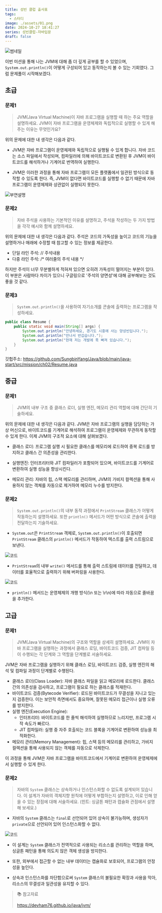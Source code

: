 ```yaml
---
title: 성빈 클럽 출사표
tags:
  - 스터디
image: ./assets/01.png
date: 2024-10-27 18:41:27
series: 성빈클럽-자바입문
draft: false
---
```


![썸네일](./assets/01.png)

이번 미션을 통해 나는 JVM에 대해 좀 더 깊게 공부를 할 수 있었으며, `System.out.println()`이 어떻게 구성되어 있고 동작하는지 볼 수 있는 기회였다. 그럼 문제풀이 시작해보겠다.

## 초급

### 문제1

> JVM(Java Virtual Machine)이 자바 프로그램을 실행할 때 하는 주요 역할을 설명하세요. JVM이 자바 프로그램을 운영체제와 독립적으로 실행할 수 있게 해주는 이유는 무엇인가요?

위의 문제에 대한 내 생각은 다음과 같다. 

- JVM은 자바 프로그램이 운영체제와 독립적으로 실행될 수 있게 합니다. 자바 코드는 소스 파일에서 작성되며, 컴파일러에 의해 바이트코드로 변환된 후 JVM이 바이트코드를 해석하거나 기계어로 번역하여 실행한다.

- JVM은 이러한 과정을 통해 자바 프로그램이 모든 플랫폼에서 일관된 방식으로 동작할 수 있도록 한다. 즉, JVM이 없다면 바이트코드를 실행할 수 없기 때문에 자바 프로그램이 운영체제와 상관없이 실행되지 못한다.

![부연설명](./assets/reference01.jpeg)

### 문제2

> 자바 주석을 사용하는 기본적인 이유를 설명하고, 주석을 작성하는 두 가지 방법을 각각 예시와 함께 설명하세요.

위의 문제에 대한 내 생각은 다음과 같다. 주석은 코드의 가독성을 높이고 코드의 기능을 설명하거나 매래에 수정할 때 참고할 수 있는 정보를 제공한다.

- 단일 라인 주석: // 주석내용
- 다중 라인 주석: /* 여러줄의 주석 내용 */

하지만 주석이 너무 무분별하게 적혀져 있으면 오히려 가독성이 떨어지는 부분이 있다. 이 부분은 사람마다 차이가 있으니 구글링으로 '주석의 양면성'에 대해 공부해보는 것도 좋을 것 같다.

### 문제3

> `System.out.println()`을 사용하여 자기소개를 콘솔에 출력하는 프로그램을 작성하세요.

``` java
public class Resume {
    public static void main(String[] args) {
        System.out.println("안녕하세요, 경기도 시흥에 사는 양성빈입니다.");
        System.out.println("만나서 반갑습니다.");
        System.out.println("현재 저는 개발에 푹 빠져 있습니다.");
    }
}
```

깃헙주소: https://github.com/SungbinYang/Java/blob/main/java-start/src/mission/ch02/Resume.java

## 중급

### 문제1

> JVM의 내부 구조 중 클래스 로더, 실행 엔진, 메모리 관리 역할에 대해 간단히 기술하세요.

위의 문제에 대한 내 생각은 다음과 같다. JVM은 자바 프로그램의 실행을 담당하는 가상 머신으로, 바이트코드를 기계어로 해석하여 프로그램이 운영체제와 무관하게 동작할 수 있게 한다. 이제 JVM의 구조적 요소에 대해 살펴보겠다.

- 클래스 로더: 프로그램 실행 시 필요한 클래스를 메모리에 로드하여 중복 로드를 방지하고 클래스 간 의존성을 관리한다.

- 실행엔진: 인터프리터와 JIT 컴파일러가 포함되어 있으며, 바이트코드를 기계어로 변환하여 실행 성능을 향상시킨다.

- 메모리 관리: 자바의 힙, 스택 메모리를 관리하며, JVM의 가비지 컬렉션을 통해 사용하지 않는 객체를 자동으로 제거하여 메모리 누수를 방지한다.

### 문제2

> `System.out.println()`의 내부 동작 과정에서 `PrintStream` 클래스가 어떻게 작동하는지 설명하세요. 또한 `println()` 메서드가 어떤 방식으로 콘솔에 출력을 전달하는지 기술하세요.

- `System.out`은 `PrintStream` 객체로, `System.out.println()`이 호출되면 `PrintStream` 클래스의 `println()` 메서드가 작동하여 텍스트를 출력 스트림으로 보낸다.

![코드](./assets/reference02.png)

- `PrintStream`의 내부 `write()` 메서드를 통해 출력 스트림에 데이터를 전달하고, 데이터를 효율적으로 출력하기 위해 버퍼링을 사용한다.

![코드](./assets/reference03.png)

- `println()` 메서드는 운영체제의 개행 방식(\n 또는 \r\n)에 따라 자동으로 줄바꿈을 추가한다.

## 고급

### 문제1

> JVM(Java Virtual Machine)의 구조와 역할을 상세히 설명하세요. JVM이 자바 프로그램을 실행하는 과정에서 클래스 로딩, 바이트코드 검증, JIT 컴파일 등이 수행되는 각 단계와 그 역할을 단계별로 서술하세요.

JVM은 자바 프로그램을 실행하기 위해 클래스 로딩, 바이트코드 검증, 실행 엔진의 해석 및 컴파일 과정이 단계별로 수행된다.

- 클래스 로더(Class Loader): 자바 클래스 파일을 읽고 메모리에 로드한다. 클래스 간의 의존성을 검사하고, 프로그램이 필요로 하는 클래스를 적재한다.
- 바이트코드 검증(Bytecode Verifier): 로드된 바이트코드가 무결성을 지니고 있는지 검증한다. 이는 보안적 측면에서도 중요하며, 잘못된 메모리 접근이나 실행 오류를 방지한다.
- 실행 엔진(Execution Engine):
  - 인터프리터: 바이트코드를 한 줄씩 해석하여 실행하므로 느리지만, 프로그램 시작 속도가 빠르다.
  - JIT 컴파일러: 실행 중 자주 호출되는 코드 블록을 기계어로 변환하여 성능을 최적화한다.
- 메모리 관리(Memory Management): 힙, 스택 등의 메모리를 관리하고, 가비지 컬렉션을 통해 사용되지 않는 객체를 자동으로 삭제한다.

이 과정을 통해 JVM은 자바 프로그램을 바이트코드에서 기계어로 변환하여 운영체제에서 실행할 수 있게 한다.

### 문제2

> 자바의 `System` 클래스는 상속하거나 인스턴스화할 수 없도록 설계되어 있습니다. 이 설계가 자바의 객체지향 원칙에 어떻게 부합하는지 설명하고, 이로 인해 얻을 수 있는 장점에 대해 서술하세요. (힌트: 싱글톤 패턴과 캡슐화 관점에서 설명해 보세요.) 

- 자바의 `System` 클래스는 `final`로 선언되어 있어 상속이 불가능하며, 생성자가 `private`으로 선언되어 있어 인스턴스화할 수 없다.

![코드](./assets/reference04.png)

- 이 설계는 `System` 클래스가 전역적으로 사용되는 리소스를 관리하는 역할을 하며, 싱글톤 패턴을 통해 의도치 않은 객체 생성을 방지한다.

- 또한, 외부에서 접근할 수 없는 내부 데이터는 캡슐화로 보호되어, 프로그램의 안정성을 높인다.

- 상속과 인스턴스화를 차단함으로써 `System` 클래스의 불필요한 확장과 사용을 막아, 리소스의 무결성과 일관성을 유지할 수 있다.

> 📚 참고자료
>
> https://devham76.github.io/java/jvm/